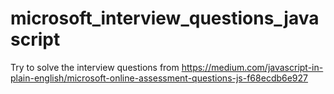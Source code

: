 # microsoft_interview_questions_javascript
Try to solve the interview questions from https://medium.com/javascript-in-plain-english/microsoft-online-assessment-questions-js-f68ecdb6e927
